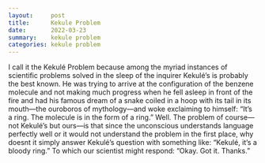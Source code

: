 ```yaml
---
layout:     post
title:      Kekule Problem
date:       2022-03-23
summary:    kekule problem
categories: kekule problem
---
```


I call it the Kekulé Problem because among the myriad instances of scientific problems solved in the sleep of the inquirer Kekulé’s is probably the best known. He was trying to arrive at the configuration of the benzene molecule and not making much progress when he fell asleep in front of the fire and had his famous dream of a snake coiled in a hoop with its tail in its mouth—the ouroboros of mythology—and woke exclaiming to himself: “It’s a ring. The molecule is in the form of a ring.” Well. The problem of course—not Kekulé’s but ours—is that since the unconscious understands language perfectly well or it would not understand the problem in the first place, why doesnt it simply answer Kekulé’s question with something like: “Kekulé, it’s a bloody ring.” To which our scientist might respond: “Okay. Got it. Thanks.”

